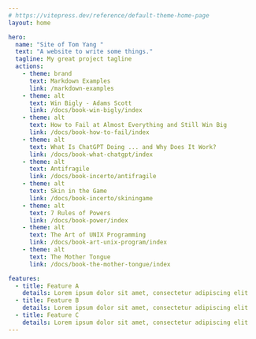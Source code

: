 ```yaml
---
# https://vitepress.dev/reference/default-theme-home-page
layout: home

hero:
  name: "Site of Tom Yang "
  text: "A website to write some things."
  tagline: My great project tagline
  actions:
    - theme: brand
      text: Markdown Examples
      link: /markdown-examples
    - theme: alt
      text: Win Bigly - Adams Scott
      link: /docs/book-win-bigly/index
    - theme: alt
      text: How to Fail at Almost Everything and Still Win Big
      link: /docs/book-how-to-fail/index
    - theme: alt
      text: What Is ChatGPT Doing ... and Why Does It Work?
      link: /docs/book-what-chatgpt/index
    - theme: alt
      text: Antifragile
      link: /docs/book-incerto/antifragile
    - theme: alt
      text: Skin in the Game
      link: /docs/book-incerto/skiningame
    - theme: alt
      text: 7 Rules of Powers
      link: /docs/book-power/index
    - theme: alt
      text: The Art of UNIX Programming
      link: /docs/book-art-unix-program/index
    - theme: alt
      text: The Mother Tongue
      link: /docs/book-the-mother-tongue/index

features:
  - title: Feature A
    details: Lorem ipsum dolor sit amet, consectetur adipiscing elit
  - title: Feature B
    details: Lorem ipsum dolor sit amet, consectetur adipiscing elit
  - title: Feature C
    details: Lorem ipsum dolor sit amet, consectetur adipiscing elit
---
```


